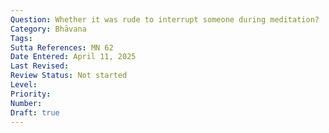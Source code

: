 ```yaml
---
Question: Whether it was rude to interrupt someone during meditation?
Category: Bhāvana
Tags:
Sutta References: MN 62
Date Entered: April 11, 2025
Last Revised:
Review Status: Not started
Level: 
Priority: 
Number: 
Draft: true
---
```

